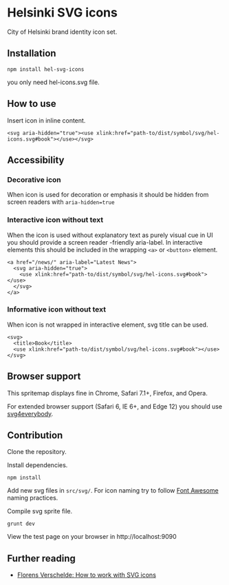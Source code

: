 # Helsinki SVG icons

City of Helsinki brand identity icon set.

## Installation

```
npm install hel-svg-icons
```
you only need hel-icons.svg file.

## How to use

Insert icon in inline content.
```
<svg aria-hidden="true"><use xlink:href="path-to/dist/symbol/svg/hel-icons.svg#book"></use></svg>
```

## Accessibility

### Decorative icon
When icon is used for decoration or emphasis it should be hidden from screen readers with `aria-hidden=true`

### Interactive icon without text
When the icon is used without explanatory text as purely visual cue in UI you should provide a screen reader -friendly aria-label. In interactive elements this should be included in the wrapping `<a>` or `<button>` element.
```
<a href="/news/" aria-label="Latest News">
  <svg aria-hidden="true">
    <use xlink:href="path-to/dist/symbol/svg/hel-icons.svg#book"></use>
  </svg>
</a>
```
### Informative icon without text
When icon is not wrapped in interactive element, svg title can be used.
```
<svg>
  <title>Book</title>
  <use xlink:href="path-to/dist/symbol/svg/hel-icons.svg#book"></use>
</svg>
```


## Browser support

This spritemap displays fine in Chrome, Safari 7.1+, Firefox, and Opera.

For extended browser support (Safari 6, IE 6+, and Edge 12) you should use [svg4everybody](https://github.com/jonathantneal/svg4everybody).

## Contribution

Clone the repository.

Install dependencies.

```
npm install
```

Add new svg files in `src/svg/`. For icon naming try to follow [Font Awesome](http://fontawesome.io) naming practices.

Compile svg sprite file. 
```
grunt dev
```
View the test page on your browser in http://localhost:9090



## Further reading
- [Florens Verschelde: How to work with SVG icons](https://fvsch.com/code/svg-icons/how-to/)